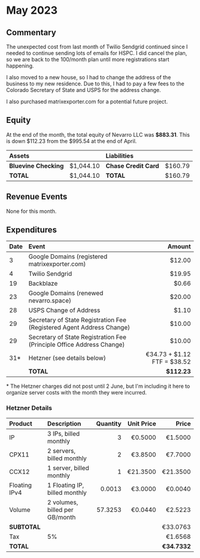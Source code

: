 # May 2023

## Commentary

The unexpected cost from last month of Twilio Sendgrid continued since I needed
to continue sending lots of emails for HSPC. I did cancel the plan, so we are
back to the 100/month plan until more registrations start happening.

I also moved to a new house, so I had to change the address of the business to
my new residence. Due to this, I had to pay a few fees to the Colorado Secretary
of State and USPS for the address change.

I also purchased matrixexporter.com for a potential future project.

## Equity

At the end of the month, the total equity of Nevarro LLC was **$883.31**. This
is down $112.23 from the $995.54 at the end of April.

| **Assets**            |           | **Liabilities**       |         |
| :-------------------- | --------: | :-------------------- | ------: |
| **Bluevine Checking** | $1,044.10 | **Chase Credit Card** | $160.79 |
| **TOTAL**             | $1,044.10 | **TOTAL**             | $160.79 |

## Revenue Events

None for this month.

## Expenditures

| **Date** | **Event**                                                             |                  **Amount** |
| :------- | :-------------------------------------------------------------------- | --------------------------: |
| 3        | Google Domains (registered matrixexporter.com)                        |                      $12.00 |
| 4        | Twilio Sendgrid                                                       |                      $19.95 |
| 19       | Backblaze                                                             |                       $0.66 |
| 23       | Google Domains (renewed nevarro.space)                                |                      $20.00 |
| 28       | USPS Change of Address                                                |                       $1.10 |
| 29       | Secretary of State Registration Fee (Registered Agent Address Change) |                      $10.00 |
| 29       | Secretary of State Registration Fee (Principle Office Address Change) |                      $10.00 |
| 31\*     | Hetzner (see details below)                                           | €34.73 + $1.12 FTF = $38.52 |
|          | **TOTAL**                                                             |                 **$112.23** |

\* The Hetzner charges did not post until 2 June, but I'm including it here to
organize server costs with the month they were incurred.

### Hetzner Details

| **Product**   | **Description**                | **Quantity** | **Unit Price** |    **Price** |
| :------------ | :----------------------------- | -----------: | -------------: | -----------: |
| IP            | 3 IPs, billed monthly          |            3 |        €0.5000 |      €1.5000 |
| CPX11         | 2 servers, billed monthly      |            2 |        €3.8500 |      €7.7000 |
| CCX12         | 1 server, billed monthly       |            1 |       €21.3500 |     €21.3500 |
| Floating IPv4 | 1 Floating IP, billed monthly  |       0.0013 |        €3.0000 |      €0.0040 |
| Volume        | 2 volumes, billed per GB/month |      57.3253 |        €0.0440 |      €2.5223 |
| **SUBTOTAL**  |                                |              |                |     €33.0763 |
| Tax           | 5%                             |              |                |      €1.6568 |
| **TOTAL**     |                                |              |                | **€34.7332** |
